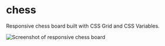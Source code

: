 # chess
Responsive chess board built with CSS Grid and CSS Variables.

![Screenshot of responsive chess board](https://github.com/cssidy/cssidy.github.io/blob/master/assets/images/digital/chessboard.png) 
